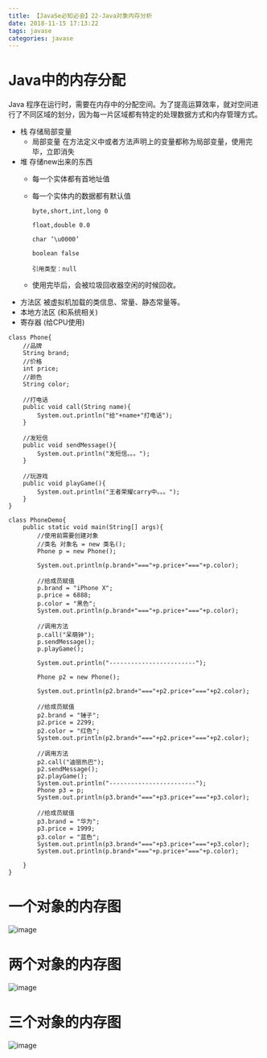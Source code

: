 ```yaml
---
title: 【JavaSe必知必会】22-Java对象内存分析
date: 2018-11-15 17:13:22
tags: javase
categories: javase
---
```

# Java中的内存分配
Java 程序在运行时，需要在内存中的分配空间。为了提高运算效率，就对空间进行了不同区域的划分，因为每一片区域都有特定的处理数据方式和内存管理方式。
- 栈 存储局部变量
  - 局部变量    在方法定义中或者方法声明上的变量都称为局部变量，使用完毕，立即消失
- 堆 存储new出来的东西
  - 每一个实体都有首地址值
  -	每一个实体内的数据都有默认值
  
		byte,short,int,long 0

		float,double 0.0
		
		char ‘\u0000’
		
		boolean false
		
		引用类型：null
  - 使用完毕后，会被垃圾回收器空闲的时候回收。
- 方法区 被虚拟机加载的类信息、常量、静态常量等。
- 本地方法区 (和系统相关)
- 寄存器 (给CPU使用)


```
class Phone{
	//品牌
	String brand;
	//价格
	int price;
	//颜色
	String color;
	
	//打电话
	public void call(String name){
		System.out.println("给"+name+"打电话");
	}
	
	//发短信
	public void sendMessage(){
		System.out.println("发短信。。。");
	}
	
	//玩游戏
	public void playGame(){
		System.out.println("王者荣耀carry中。。。");
	}
}

class PhoneDemo{
	public static void main(String[] args){
		//使用前需要创建对象
		//类名 对象名 = new 类名();
		Phone p = new Phone();
		
		System.out.println(p.brand+"==="+p.price+"==="+p.color);
		
		//给成员赋值
		p.brand = "iPhone X";
		p.price = 6888;
		p.color = "黑色";
		System.out.println(p.brand+"==="+p.price+"==="+p.color);
		
		//调用方法
		p.call("呆萌钟");
		p.sendMessage();
		p.playGame();
		
		System.out.println("------------------------");
		
		Phone p2 = new Phone();
		
		System.out.println(p2.brand+"==="+p2.price+"==="+p2.color);
		
		//给成员赋值
		p2.brand = "锤子";
		p2.price = 2299;
		p2.color = "红色";
		System.out.println(p2.brand+"==="+p2.price+"==="+p2.color);
		
		//调用方法
		p2.call("迪丽热巴");
		p2.sendMessage();
		p2.playGame();
		System.out.println("------------------------");
		Phone p3 = p;
		System.out.println(p3.brand+"==="+p3.price+"==="+p3.color);
		
		//给成员赋值
		p3.brand = "华为";
		p3.price = 1999;
		p3.color = "蓝色";
		System.out.println(p3.brand+"==="+p3.price+"==="+p3.color);
		System.out.println(p.brand+"==="+p.price+"==="+p.color);
		
	}
}
```
# 一个对象的内存图
![image](http://image.damienzhong.com/%E4%B8%80%E4%B8%AA%E5%AF%B9%E8%B1%A1%E7%9A%84%E5%86%85%E5%AD%98%E5%9B%BE.JPG)
# 两个对象的内存图
![image](http://image.damienzhong.com/%E4%B8%A4%E4%B8%AA%E5%AF%B9%E8%B1%A1%E7%9A%84%E5%86%85%E5%AD%98%E5%9B%BE.JPG)
# 三个对象的内存图
![image](http://image.damienzhong.com/%E4%B8%89%E4%B8%AA%E5%AF%B9%E8%B1%A1%E7%9A%84%E5%86%85%E5%AD%98%E5%9B%BE.png)